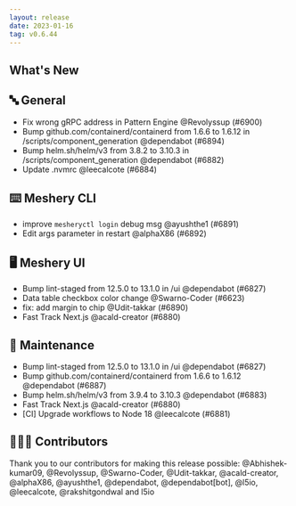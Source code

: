 ```yaml
---
layout: release
date: 2023-01-16
tag: v0.6.44
---
```


## What's New
## 🔤 General
- Fix wrong gRPC address in Pattern Engine @Revolyssup (#6900)
- Bump github.com/containerd/containerd from 1.6.6 to 1.6.12 in /scripts/component_generation @dependabot (#6894)
- Bump helm.sh/helm/v3 from 3.8.2 to 3.10.3 in /scripts/component_generation @dependabot (#6882)
- Update .nvmrc @leecalcote (#6884)

## ⌨️ Meshery CLI

- improve `mesheryctl login` debug msg @ayushthe1 (#6891)
- Edit args parameter in restart @alphaX86 (#6892)

## 🖥 Meshery UI

- Bump lint-staged from 12.5.0 to 13.1.0 in /ui @dependabot (#6827)
- Data table checkbox color change @Swarno-Coder (#6623)
- fix: add margin to chip @Udit-takkar (#6890)
- Fast Track Next.js @acald-creator (#6880)

## 🧰 Maintenance

- Bump lint-staged from 12.5.0 to 13.1.0 in /ui @dependabot (#6827)
- Bump github.com/containerd/containerd from 1.6.6 to 1.6.12 @dependabot (#6887)
- Bump helm.sh/helm/v3 from 3.9.4 to 3.10.3 @dependabot (#6883)
- Fast Track Next.js @acald-creator (#6880)
- [CI] Upgrade workflows to Node 18 @leecalcote (#6881)

## 👨🏽‍💻 Contributors

Thank you to our contributors for making this release possible:
@Abhishek-kumar09, @Revolyssup, @Swarno-Coder, @Udit-takkar, @acald-creator, @alphaX86, @ayushthe1, @dependabot, @dependabot[bot], @l5io, @leecalcote, @rakshitgondwal and l5io
